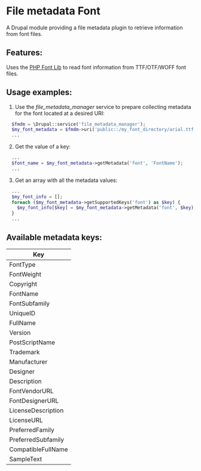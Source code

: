 # File metadata Font

A Drupal module providing a file metadata plugin to retrieve information from
font files.


## Features:

Uses the [PHP Font Lib](https://github.com/PhenX/php-font-lib) to read font
information from TTF/OTF/WOFF font files.


## Usage examples:

1. Use the _file_metadata_manager_ service to prepare collecting metadata for
   the font located at a desired URI:

  ```php
    $fmdm = \Drupal::service('file_metadata_manager');
    $my_font_metadata = $fmdm->uri('public::/my_font_directory/arial.ttf');
    ...
  ```

2. Get the value of a key:

  ```php
    ...
    $font_name = $my_font_metadata->getMetadata('font', 'FontName');
    ...
  ```

3. Get an array with all the metadata values:

  ```php
    ...
    $my_font_info = [];
    foreach ($my_font_metadata->getSupportedKeys('font') as $key) {
      $my_font_info[$key] = $my_font_metadata->getMetadata('font', $key);
    }
    ...
  ```


## Available metadata keys:

Key                 |
--------------------|
FontType            |
FontWeight          |
Copyright           |
FontName            |
FontSubfamily       |
UniqueID            |
FullName            |
Version             |
PostScriptName      |
Trademark           |
Manufacturer        |
Designer            |
Description         |
FontVendorURL       |
FontDesignerURL     |
LicenseDescription  |
LicenseURL          |
PreferredFamily     |
PreferredSubfamily  |
CompatibleFullName  |
SampleText          |
